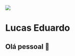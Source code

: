 <img width="auto" src="https://github.com/tgmarinho/tgmarinho/blob/master/banner.png">


# Lucas Eduardo

## Olá pessoal 👋
